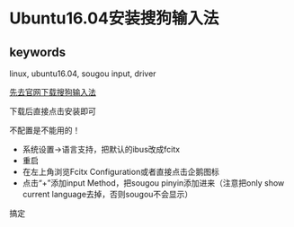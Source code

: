 

# Ubuntu16.04安装搜狗输入法

## keywords

linux,  ubuntu16.04, sougou input, driver

[先去官网下载搜狗输入法](https://pinyin.sogou.com/linux/)

下载后直接点击安装即可

不配置是不能用的！

- 系统设置->语言支持，把默认的ibus改成fcitx
- 重启
- 在左上角浏览Fcitx Configuration或者直接点击企鹅图标
- 点击“+”添加input Method，把sougou pinyin添加进来（注意把only show current language去掉，否则sougou不会显示）

搞定